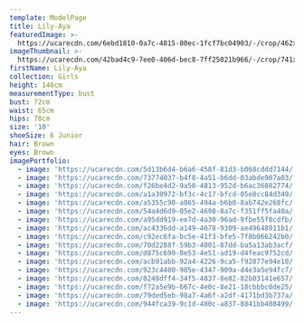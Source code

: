 ```yaml
---
template: ModelPage
title: Lily-Aya
featuredImage: >-
  https://ucarecdn.com/6ebd1810-0a7c-4815-80ec-1fcf7bc04903/-/crop/462x364/0,34/-/preview/
imageThumbnail: >-
  https://ucarecdn.com/42bad4c9-7ee0-406d-bec8-7ff25021b966/-/crop/741x921/98,0/-/preview/
firstName: Lily-Aya
collection: Girls
height: 146cm
measurementType: bust
bust: 72cm
waist: 65cm
hips: 78cm
size: '10'
shoeSize: 6 Junior
hair: Brown
eyes: Brown
imagePortfolio:
  - image: 'https://ucarecdn.com/5d13b6d4-b6a6-458f-81d3-b068cddd7144/'
  - image: 'https://ucarecdn.com/73774037-b4f8-4a51-b6dd-03abde907a03/'
  - image: 'https://ucarecdn.com/f26be4d2-9a50-4813-952d-b6ac36882774/'
  - image: 'https://ucarecdn.com/a1a30972-bf3c-4c17-bfcd-05e8cc84d349/'
  - image: 'https://ucarecdn.com/a5355c90-a865-494a-b6b0-8ab742e268fc/'
  - image: 'https://ucarecdn.com/54a4d6d9-05e2-4698-8a7c-f351ff5fa40a/'
  - image: 'https://ucarecdn.com/a95dd919-ee7d-4a30-96ad-9fbe55f0cdfb/'
  - image: 'https://ucarecdn.com/ac4336dd-a149-4678-9309-ae49648911b1/'
  - image: 'https://ucarecdn.com/c92ec6fa-bc5e-41f3-bfe5-7f8b066242b0/'
  - image: 'https://ucarecdn.com/70d2288f-59b3-4001-87dd-ba5a13ab3acf/'
  - image: 'https://ucarecdn.com/d875c690-0e53-4e51-ad19-d4feac9752cd/'
  - image: 'https://ucarecdn.com/acb91abb-92a4-4226-9ca5-f92877e94e10/'
  - image: 'https://ucarecdn.com/923c4400-905e-4347-909a-d4e3a5e94fc7/'
  - image: 'https://ucarecdn.com/8248dff4-34f5-4837-8e82-82b03141e657/'
  - image: 'https://ucarecdn.com/f72a5e9b-667c-4e0c-8e21-18cbbbc0de25/'
  - image: 'https://ucarecdn.com/79ded5eb-98a7-4a6f-a2df-4171bd3b737a/'
  - image: 'https://ucarecdn.com/944fca39-9c1d-480c-a837-8841bb408499/'
---
```


